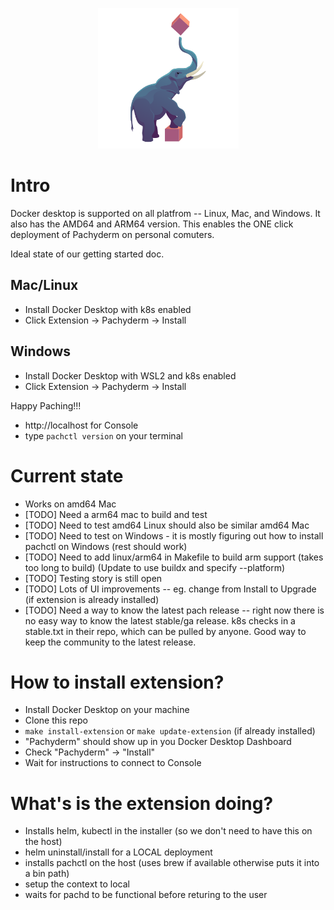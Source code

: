 <p align="center">
	<img src='./Pachyderm_Icon-01.svg' height='225' title='Pachyderm Docker Desktop Extension'>
</p>

# Intro
Docker desktop is supported on all platfrom -- Linux, Mac, and Windows. It also has the AMD64 and ARM64 version. This enables the ONE click deployment of Pachyderm on personal comuters.

Ideal state of our getting started doc.
## Mac/Linux
- Install Docker Desktop with k8s enabled
- Click Extension -> Pachyderm -> Install

## Windows
- Install Docker Desktop with WSL2 and k8s enabled
- Click Extension -> Pachyderm -> Install

Happy Paching!!!

- http://localhost for Console
- type `pachctl version` on your terminal

# Current state
- Works on amd64 Mac
- [TODO] Need a arm64 mac to build and test
- [TODO] Need to test amd64 Linux should also be similar amd64 Mac
- [TODO] Need to test on Windows - it is mostly figuring out how to install pachctl on Windows (rest should work)
- [TODO] Need to add linux/arm64 in Makefile to build arm support (takes too long to build) (Update to use buildx and specify --platform)
- [TODO] Testing story is still open
- [TODO] Lots of UI improvements -- eg. change from Install to Upgrade (if extension is already installed)
- [TODO] Need a way to know the latest pach release -- right now there is no easy way to know the latest stable/ga release. k8s checks in a stable.txt in their repo, which can be pulled by anyone. Good way to keep the community to the latest release.

# How to install extension?
- Install Docker Desktop on your machine
- Clone this repo
- `make install-extension` or `make update-extension` (if already installed)
- "Pachyderm" should show up in you Docker Desktop Dashboard
- Check "Pachyderm" -> "Install"
- Wait for instructions to connect to Console



# What's is the extension doing?
- Installs helm, kubectl in the installer (so we don't need to have this on the host)
- helm uninstall/install for a LOCAL deployment
- installs pachctl on the host (uses brew if available otherwise puts it into a bin path)
- setup the context to local
- waits for pachd to be functional before returing to the user
